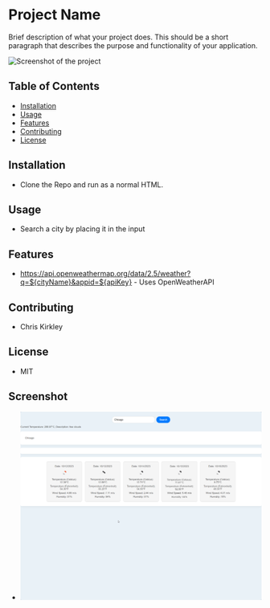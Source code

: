 # Project Name

Brief description of what your project does. This should be a short paragraph that describes the purpose and functionality of your application.

![Screenshot of the project](path-to-screenshot-image.png)

## Table of Contents

- [Installation](#installation)
- [Usage](#usage)
- [Features](#features)
- [Contributing](#contributing)
- [License](#license)

## Installation
- Clone the Repo and run as a normal HTML.

## Usage
- Search a city by placing it in the input

## Features
- https://api.openweathermap.org/data/2.5/weather?q=${cityName}&appid=${apiKey} - Uses OpenWeatherAPI

## Contributing
- Chris Kirkley

## License
- MIT

## Screenshot
- ![Screenshot](image.png)
